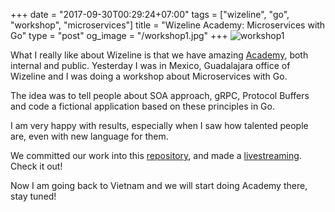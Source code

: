 +++
date = "2017-09-30T00:29:24+07:00"
tags = ["wizeline", "go", "workshop", "microservices"]
title = "Wizeline Academy: Microservices with Go"
type = "post"
og_image = "/workshop1.jpg"
+++
![workshop1](/workshop1.jpg)

What I really like about Wizeline is that we have amazing [Academy](https://www.facebook.com/WizelineAcademy/), both internal and public. Yesterday I was in Mexico, Guadalajara office of Wizeline and I was doing a workshop about Microservices with Go.

The idea was to tell people about SOA approach, gRPC, Protocol Buffers and code a fictional application based on these principles in Go.

I am very happy with results, especially when I saw how talented people are, even with new language for them.

We committed our work into this [repository](https://github.com/wizelineacademy/GoWorkshop), and made a [livestreaming](https://www.facebook.com/WizelineAcademy/videos/1726299830998775/). Check it out!

Now I am going back to Vietnam and we will start doing Academy there, stay tuned!
